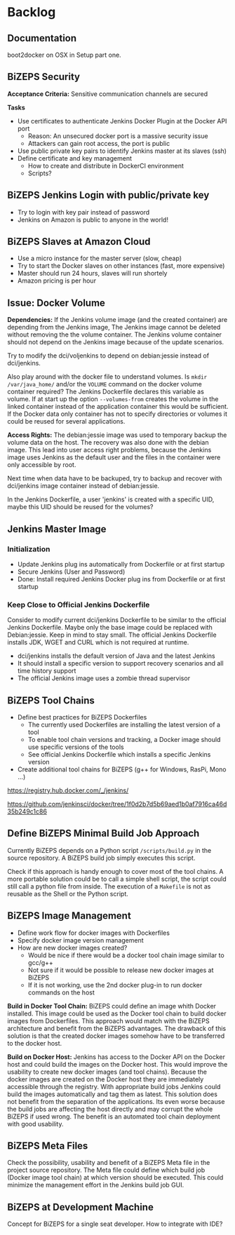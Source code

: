 #   Backlog

##  Documentation
boot2docker on OSX in Setup part one.

## BiZEPS Security
**Acceptance Criteria:**
Sensitive communication channels are secured

**Tasks**

- Use certificates to authenticate Jenkins Docker Plugin at the Docker API port
    * Reason: An unsecured docker port is a massive security issue
    * Attackers can gain root access, the port is public
- Use public private key pairs to identify Jenkins master at its slaves (ssh)
- Define certificate and key management
    * How to create and distribute in DockerCI environment
    * Scripts?

## BiZEPS Jenkins Login with public/private key
- Try to login with key pair instead of password
- Jenkins on Amazon is public to anyone in the world!

## BiZEPS Slaves at Amazon Cloud
- Use a micro instance for the master server (slow, cheap)
- Try to start the Docker slaves on other instances (fast, more expensive)
- Master should run 24 hours, slaves will run shortely
- Amazon pricing is per hour

##  Issue: Docker Volume
**Dependencies:**
If the Jenkins volume image (and the created container) are depending from the Jenkins image,
The Jenkins image cannot be deleted without removing the the volume container.
The Jenkins volume container should not depend on the Jenkins image because of the update scenarios.

Try to modify the dci/voljenkins to depend on debian:jessie instead of dci/jenkins.

Also play around with the docker file to understand volumes.
Is `mkdir /var/java_home/` and/or the `VOLUME` command on the docker volume container required?
The Jenkins Dockerfile declares this variable as volume.
If at start up the option `--volumes-from` creates the volume in the linked container
instead of the application container this would be sufficient.
If the Docker data only container has not to specify directories or volumes it could be reused for several applications.

**Access Rights:**
The debian:jessie image was used to temporary backup the volume data on the host.
The recovery was also done with the debian image.
This lead into user access right problems, because the Jenkins image uses Jenkins as the default user
and the files in the container were only accessible by root.

Next time when data have to be backuped, try to backup and recover with dci/jenkins image container
instead of debian:jessie.

In the Jenkins Dockerfile, a user 'jenkins' is created with a specific UID,
maybe this UID should be reused for the volumes?

## Jenkins Master Image
###  Initialization
- Update Jenkins plug ins automatically from Dockerfile or at first startup
- Secure Jenkins (User and Password)
- Done: Install required Jenkins Docker plug ins from Dockerfile or at first startup

###  Keep Close to Official Jenkins Dockerfile
Consider to modify current dci/jenkins Dockerfile to be similar to the official Jenkins Dockerfile.
Maybe only the base image could be replaced with Debian:jessie.
Keep in mind to stay small.
The official Jenkins Dockerfile installs JDK, WGET and CURL which is not required at runtime.

- dci/jenkins installs the default version of Java and the latest Jenkins
- It should install a specific version to support recovery scenarios and all time history support
- The official Jenkins image uses a zombie thread supervisor

## BiZEPS Tool Chains
- Define best practices for BiZEPS Dockerfiles
    * The currently used Dockerfiles are installing the latest version of a tool
    * To enable tool chain versions and tracking, a Docker image should use specific versions of the tools
    * See official Jenkins Dockerfile which installs a specific Jenkins version
- Create additional tool chains for BiZEPS (g++ for Windows, RasPi, Mono ...)

https://registry.hub.docker.com/_/jenkins/

https://github.com/jenkinsci/docker/tree/1f0d2b7d5b69aed1b0af7916ca46d35b249c1c86

## Define BiZEPS Minimal Build Job Approach
Currently BiZEPS depends on a Python script `/scripts/build.py` in the source repository.
A BiZEPS build job simply executes this script.

Check if this approach is handy enough to cover most of the tool chains.
A more portable solution could be to call a simple shell script,
the script could still call a python file from inside.
The execution of a `Makefile` is not as reusable as the Shell or the Python script.

## BiZEPS Image Management
- Define work flow for docker images with Dockerfiles
- Specify docker image version management
- How are new docker images created?
    * Would be nice if there would be a docker tool chain image similar to gcc/g++
    * Not sure if it would be possible to release new docker images at BiZEPS
    * If it is not working, use the 2nd docker plug-in to run docker commands on the host
    
**Build in Docker Tool Chain:**
BiZEPS could define an image whith Docker installed.
This image could be used as the Docker tool chain to build docker images from Dockerfiles.
This approach would match with the BiZEPS architecture and benefit from the BiZEPS advantages.
The drawback of this solution is that the created docker images somehow have to be transferred to the docker host.

**Build on Docker Host:**
Jenkins has access to the Docker API on the Docker host and could build the images on the Docker host.
This would improve the usability to create new docker images (and tool chains).
Because the docker images are created on the Docker host they are immediately accessible through the registry.
With appropriate build jobs Jenkins could build the images automatically and tag them as latest.
This solution does not benefit from the separation of the applications.
Its even worse because the build jobs are affecting the host directly
and may corrupt the whole BiZEPS if used wrong.
The benefit is an automated tool chain deployment with good usability.

## BiZEPS Meta Files
Check the possibility, usability and benefit of a BiZEPS Meta file in the project source repository.
The Meta file could define which build job (Docker image tool chain) at which version should be executed.
This could minimize the management effort in the Jenkins build job GUI.

## BiZEPS at Development Machine
Concept for BiZEPS for a single seat developer. How to integrate with IDE?

